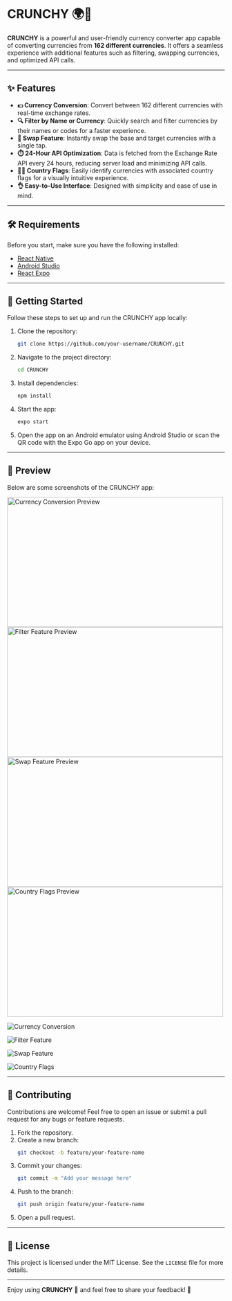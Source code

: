 # CRUNCHY 🌍💱

**CRUNCHY** is a powerful and user-friendly currency converter app capable of converting currencies from **162 different currencies**. It offers a seamless experience with additional features such as filtering, swapping currencies, and optimized API calls.

---

## ✨ Features

- **💵 Currency Conversion**: Convert between 162 different currencies with real-time exchange rates.
- **🔍 Filter by Name or Currency**: Quickly search and filter currencies by their names or codes for a faster experience.
- **🔄 Swap Feature**: Instantly swap the base and target currencies with a single tap.
- **⏱️ 24-Hour API Optimization**: Data is fetched from the Exchange Rate API every 24 hours, reducing server load and minimizing API calls.
- **🏳️‍🌈 Country Flags**: Easily identify currencies with associated country flags for a visually intuitive experience.
- **👌 Easy-to-Use Interface**: Designed with simplicity and ease of use in mind.

---

## 🛠️ Requirements

Before you start, make sure you have the following installed:

- [React Native](https://reactnative.dev/)
- [Android Studio](https://developer.android.com/studio)
- [React Expo](https://expo.dev/)

---

## 🚀 Getting Started

Follow these steps to set up and run the CRUNCHY app locally:

1. Clone the repository:
   ```bash
   git clone https://github.com/your-username/CRUNCHY.git
   ```

2. Navigate to the project directory:
   ```bash
   cd CRUNCHY
   ```

3. Install dependencies:
   ```bash
   npm install
   ```

4. Start the app:
   ```bash
   expo start
   ```

5. Open the app on an Android emulator using Android Studio or scan the QR code with the Expo Go app on your device.

---

## 📸 Preview

Below are some screenshots of the CRUNCHY app:

<img src="https://github.com/user-attachments/assets/57cc281f-f6fa-4ff7-9568-acb3a493d71b" alt="Currency Conversion Preview" width="500" height="300">
<img src="https://github.com/user-attachments/assets/f43482b6-0cf9-45f4-bae8-fdff72844427" alt="Filter Feature Preview" width="500" height="300">
<img src="https://github.com/user-attachments/assets/7476c361-0ef9-48d3-a3bc-90b105c39145" alt="Swap Feature Preview" width="500" height="300">
<img src="https://via.placeholder.com/400x300?text=Country+Flags+Preview "Country Flags Preview"" alt="Country Flags Preview" width="500" height="300">


![Currency Conversion](https://github.com/user-attachments/assets/57cc281f-f6fa-4ff7-9568-acb3a493d71b)

![Filter Feature](https://github.com/user-attachments/assets/f43482b6-0cf9-45f4-bae8-fdff72844427)

![Swap Feature](https://github.com/user-attachments/assets/7476c361-0ef9-48d3-a3bc-90b105c39145)

![Country Flags](https://via.placeholder.com/400x300?text=Country+Flags+Preview "Country Flags Preview")



---

## 🤝 Contributing

Contributions are welcome! Feel free to open an issue or submit a pull request for any bugs or feature requests.

1. Fork the repository.
2. Create a new branch:
   ```bash
   git checkout -b feature/your-feature-name
   ```
3. Commit your changes:
   ```bash
   git commit -m "Add your message here"
   ```
4. Push to the branch:
   ```bash
   git push origin feature/your-feature-name
   ```
5. Open a pull request.

---

## 📜 License

This project is licensed under the MIT License. See the `LICENSE` file for more details.

---

Enjoy using **CRUNCHY** 💸 and feel free to share your feedback! 🌟

